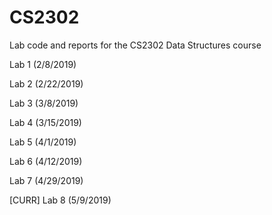 # CS2302
Lab code and reports for the CS2302 Data Structures course

Lab 1 (2/8/2019)

Lab 2 (2/22/2019)

Lab 3 (3/8/2019)

Lab 4 (3/15/2019)

Lab 5 (4/1/2019)

Lab 6 (4/12/2019)

Lab 7 (4/29/2019)

[CURR] Lab 8 (5/9/2019)

